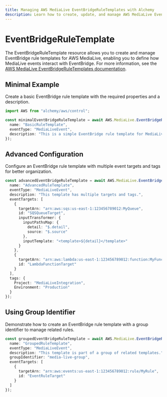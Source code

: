 ```yaml
---
title: Managing AWS MediaLive EventBridgeRuleTemplates with Alchemy
description: Learn how to create, update, and manage AWS MediaLive EventBridgeRuleTemplates using Alchemy Cloud Control.
---
```


# EventBridgeRuleTemplate

The EventBridgeRuleTemplate resource allows you to create and manage EventBridge rule templates for AWS MediaLive, enabling you to define how MediaLive events interact with EventBridge. For more information, see the [AWS MediaLive EventBridgeRuleTemplates documentation](https://docs.aws.amazon.com/medialive/latest/userguide/).

## Minimal Example

Create a basic EventBridge rule template with the required properties and a description.

```ts
import AWS from "alchemy/aws/control";

const minimalEventBridgeRuleTemplate = await AWS.MediaLive.EventBridgeRuleTemplate("basicRuleTemplate", {
  name: "BasicRuleTemplate",
  eventType: "MediaLiveEvent",
  description: "This is a simple EventBridge rule template for MediaLive events."
});
```

## Advanced Configuration

Configure an EventBridge rule template with multiple event targets and tags for better organization.

```ts
const advancedEventBridgeRuleTemplate = await AWS.MediaLive.EventBridgeRuleTemplate("advancedRuleTemplate", {
  name: "AdvancedRuleTemplate",
  eventType: "MediaLiveEvent",
  description: "This template has multiple targets and tags.",
  eventTargets: [
    {
      targetArn: "arn:aws:sqs:us-east-1:123456789012:MyQueue",
      id: "SQSQueueTarget",
      inputTransformer: {
        inputPathsMap: {
          detail: "$.detail",
          source: "$.source"
        },
        inputTemplate: "<template>${detail}</template>"
      }
    },
    {
      targetArn: "arn:aws:lambda:us-east-1:123456789012:function:MyFunction",
      id: "LambdaFunctionTarget"
    }
  ],
  tags: {
    Project: "MediaLiveIntegration",
    Environment: "Production"
  }
});
```

## Using Group Identifier

Demonstrate how to create an EventBridge rule template with a group identifier to manage related rules.

```ts
const groupedEventBridgeRuleTemplate = await AWS.MediaLive.EventBridgeRuleTemplate("groupedRuleTemplate", {
  name: "GroupedRuleTemplate",
  eventType: "MediaLiveEvent",
  description: "This template is part of a group of related templates.",
  groupIdentifier: "media-live-group",
  eventTargets: [
    {
      targetArn: "arn:aws:events:us-east-1:123456789012:rule/MyRule",
      id: "EventRuleTarget"
    }
  ]
});
```